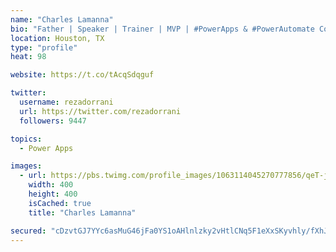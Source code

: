 ```yaml
---
name: "Charles Lamanna"
bio: "Father | Speaker | Trainer | MVP | #PowerApps & #PowerAutomate Community Super User | YouTuber Right-pointing triangle http://youtube.com/c/rezadorrani | Learn - Share - Clockwise rightwards and leftwards open circle arrows"
location: Houston, TX
type: "profile"
heat: 98

website: https://t.co/tAcqSdqguf

twitter:
  username: rezadorrani
  url: https://twitter.com/rezadorrani
  followers: 9447

topics:
  - Power Apps

images:
  - url: https://pbs.twimg.com/profile_images/1063114045270777856/qeT-jpWr_400x400.jpg
    width: 400
    height: 400
    isCached: true
    title: "Charles Lamanna"

secured: "cDzvtGJ7YYc6asMuG46jFa0YS1oAHlnlzky2vHtlCNq5F1eXxSKyvhly/fXhJERl7O1fRKodDNZ+Ifns5IP3alk856au26vhAHU7KH0CYYr9SZ7w6wZmZCUp3EhfRG8ROAHSeeOtYrPNGhCDgc9I74wHVkRm7/WRbw0+QZvQnQ/xey1jZSGcjrIDyp50C8PH1LZbFv177d4Gq9sSRlJVWVB7dHYUZUAy+F8o/pM7GfffEOkplWYQ8onE2nZWqKEGYbJgFOs3eDCYYh50aCZDwrvl+Lo391SJZI6ZVMGtaT4TUxlqNm0G0EuEIhT1LVvhuzuAOZTqWg4fqaP+FYKy/15s0l6rii5AXsmFfk75/WCkS+d2WkmjTQKKmFv+MtRhhJVaVdQns9a2W0XaS0ZOGRD2lSzLjqC/lNqByJonXHU=;5C6e+xYtrXLb1JNqwqZsjw=="
---
```


